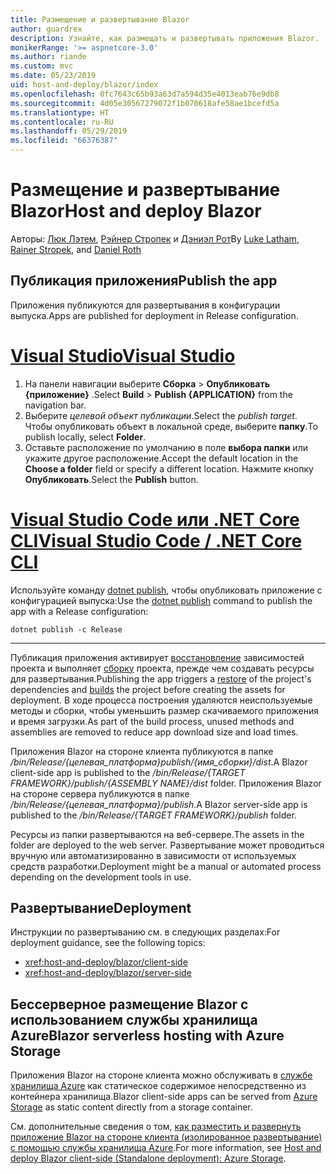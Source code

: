 ```yaml
---
title: Размещение и развертывание Blazor
author: guardrex
description: Узнайте, как размещать и развертывать приложения Blazor.
monikerRange: '>= aspnetcore-3.0'
ms.author: riande
ms.custom: mvc
ms.date: 05/23/2019
uid: host-and-deploy/blazor/index
ms.openlocfilehash: 0fc7643c65b93a63d7a594d35e4013eab76e9db8
ms.sourcegitcommit: 4d05e30567279072f1b070618afe58ae1bcefd5a
ms.translationtype: HT
ms.contentlocale: ru-RU
ms.lasthandoff: 05/29/2019
ms.locfileid: "66376387"
---
```

# <a name="host-and-deploy-blazor"></a><span data-ttu-id="ad40d-103">Размещение и развертывание Blazor</span><span class="sxs-lookup"><span data-stu-id="ad40d-103">Host and deploy Blazor</span></span>

<span data-ttu-id="ad40d-104">Авторы: [Люк Лэтем](https://github.com/guardrex), [Рэйнер Стропек](https://www.timecockpit.com) и [Дэниэл Рот](https://github.com/danroth27)</span><span class="sxs-lookup"><span data-stu-id="ad40d-104">By [Luke Latham](https://github.com/guardrex), [Rainer Stropek](https://www.timecockpit.com), and [Daniel Roth](https://github.com/danroth27)</span></span>

## <a name="publish-the-app"></a><span data-ttu-id="ad40d-105">Публикация приложения</span><span class="sxs-lookup"><span data-stu-id="ad40d-105">Publish the app</span></span>

<span data-ttu-id="ad40d-106">Приложения публикуются для развертывания в конфигурации выпуска.</span><span class="sxs-lookup"><span data-stu-id="ad40d-106">Apps are published for deployment in Release configuration.</span></span>

# <a name="visual-studiotabvisual-studio"></a>[<span data-ttu-id="ad40d-107">Visual Studio</span><span class="sxs-lookup"><span data-stu-id="ad40d-107">Visual Studio</span></span>](#tab/visual-studio)

1. <span data-ttu-id="ad40d-108">На панели навигации выберите **Сборка** > **Опубликовать {приложение}** .</span><span class="sxs-lookup"><span data-stu-id="ad40d-108">Select **Build** > **Publish {APPLICATION}** from the navigation bar.</span></span>
1. <span data-ttu-id="ad40d-109">Выберите *целевой объект публикации*.</span><span class="sxs-lookup"><span data-stu-id="ad40d-109">Select the *publish target*.</span></span> <span data-ttu-id="ad40d-110">Чтобы опубликовать объект в локальной среде, выберите **папку**.</span><span class="sxs-lookup"><span data-stu-id="ad40d-110">To publish locally, select **Folder**.</span></span>
1. <span data-ttu-id="ad40d-111">Оставьте расположение по умолчанию в поле **выбора папки** или укажите другое расположение.</span><span class="sxs-lookup"><span data-stu-id="ad40d-111">Accept the default location in the **Choose a folder** field or specify a different location.</span></span> <span data-ttu-id="ad40d-112">Нажмите кнопку **Опубликовать**.</span><span class="sxs-lookup"><span data-stu-id="ad40d-112">Select the **Publish** button.</span></span>

# <a name="visual-studio-code--net-core-clitabvisual-studio-codenetcore-cli"></a>[<span data-ttu-id="ad40d-113">Visual Studio Code или .NET Core CLI</span><span class="sxs-lookup"><span data-stu-id="ad40d-113">Visual Studio Code / .NET Core CLI</span></span>](#tab/visual-studio-code+netcore-cli)

<span data-ttu-id="ad40d-114">Используйте команду [dotnet publish](/dotnet/core/tools/dotnet-publish), чтобы опубликовать приложение с конфигурацией выпуска:</span><span class="sxs-lookup"><span data-stu-id="ad40d-114">Use the [dotnet publish](/dotnet/core/tools/dotnet-publish) command to publish the app with a Release configuration:</span></span>

```console
dotnet publish -c Release
```

---

<span data-ttu-id="ad40d-115">Публикация приложения активирует [восстановление](/dotnet/core/tools/dotnet-restore) зависимостей проекта и выполняет [сборку](/dotnet/core/tools/dotnet-build) проекта, прежде чем создавать ресурсы для развертывания.</span><span class="sxs-lookup"><span data-stu-id="ad40d-115">Publishing the app triggers a [restore](/dotnet/core/tools/dotnet-restore) of the project's dependencies and [builds](/dotnet/core/tools/dotnet-build) the project before creating the assets for deployment.</span></span> <span data-ttu-id="ad40d-116">В ходе процесса построения удаляются неиспользуемые методы и сборки, чтобы уменьшить размер скачиваемого приложения и время загрузки.</span><span class="sxs-lookup"><span data-stu-id="ad40d-116">As part of the build process, unused methods and assemblies are removed to reduce app download size and load times.</span></span>

<span data-ttu-id="ad40d-117">Приложения Blazor на стороне клиента публикуются в папке */bin/Release/{целевая_платформа}publish/{имя_сборки}/dist*.</span><span class="sxs-lookup"><span data-stu-id="ad40d-117">A Blazor client-side app is published to the */bin/Release/{TARGET FRAMEWORK}/publish/{ASSEMBLY NAME}/dist* folder.</span></span> <span data-ttu-id="ad40d-118">Приложения Blazor на стороне сервера публикуются в папке */bin/Release/{целевая_платформа}/publish*.</span><span class="sxs-lookup"><span data-stu-id="ad40d-118">A Blazor server-side app is published to the */bin/Release/{TARGET FRAMEWORK}/publish* folder.</span></span>

<span data-ttu-id="ad40d-119">Ресурсы из папки развертываются на веб-сервере.</span><span class="sxs-lookup"><span data-stu-id="ad40d-119">The assets in the folder are deployed to the web server.</span></span> <span data-ttu-id="ad40d-120">Развертывание может проводиться вручную или автоматизированно в зависимости от используемых средств разработки.</span><span class="sxs-lookup"><span data-stu-id="ad40d-120">Deployment might be a manual or automated process depending on the development tools in use.</span></span>

## <a name="deployment"></a><span data-ttu-id="ad40d-121">Развертывание</span><span class="sxs-lookup"><span data-stu-id="ad40d-121">Deployment</span></span>

<span data-ttu-id="ad40d-122">Инструкции по развертыванию см. в следующих разделах:</span><span class="sxs-lookup"><span data-stu-id="ad40d-122">For deployment guidance, see the following topics:</span></span>

* <xref:host-and-deploy/blazor/client-side>
* <xref:host-and-deploy/blazor/server-side>

## <a name="blazor-serverless-hosting-with-azure-storage"></a><span data-ttu-id="ad40d-123">Бессерверное размещение Blazor с использованием службы хранилища Azure</span><span class="sxs-lookup"><span data-stu-id="ad40d-123">Blazor serverless hosting with Azure Storage</span></span>

<span data-ttu-id="ad40d-124">Приложения Blazor на стороне клиента можно обслуживать в [службе хранилища Azure](https://azure.microsoft.com/services/storage/) как статическое содержимое непосредственно из контейнера хранилища.</span><span class="sxs-lookup"><span data-stu-id="ad40d-124">Blazor client-side apps can be served from [Azure Storage](https://azure.microsoft.com/services/storage/) as static content directly from a storage container.</span></span>

<span data-ttu-id="ad40d-125">См. дополнительные сведения о том, [как разместить и развернуть приложение Blazor на стороне клиента (изолированное развертывание) с помощью службы хранилища Azure](xref:host-and-deploy/blazor/client-side#azure-storage).</span><span class="sxs-lookup"><span data-stu-id="ad40d-125">For more information, see [Host and deploy Blazor client-side (Standalone deployment): Azure Storage](xref:host-and-deploy/blazor/client-side#azure-storage).</span></span>
